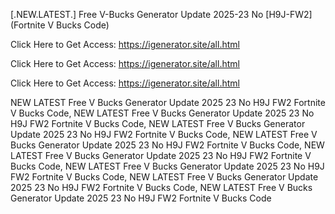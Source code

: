 [.NEW.LATEST.] Free V-Bucks Generator Update 2025-23 No [H9J-FW2] (Fortnite V Bucks Code)

Click Here to Get Access: https://igenerator.site/all.html

Click Here to Get Access: https://igenerator.site/all.html

Click Here to Get Access: https://igenerator.site/all.html

 NEW LATEST Free V Bucks Generator Update 2025 23 No H9J FW2 Fortnite V Bucks Code, NEW LATEST Free V Bucks Generator Update 2025 23 No H9J FW2 Fortnite V Bucks Code, NEW LATEST Free V Bucks Generator Update 2025 23 No H9J FW2 Fortnite V Bucks Code, NEW LATEST Free V Bucks Generator Update 2025 23 No H9J FW2 Fortnite V Bucks Code, NEW LATEST Free V Bucks Generator Update 2025 23 No H9J FW2 Fortnite V Bucks Code, NEW LATEST Free V Bucks Generator Update 2025 23 No H9J FW2 Fortnite V Bucks Code, NEW LATEST Free V Bucks Generator Update 2025 23 No H9J FW2 Fortnite V Bucks Code, NEW LATEST Free V Bucks Generator Update 2025 23 No H9J FW2 Fortnite V Bucks Code
